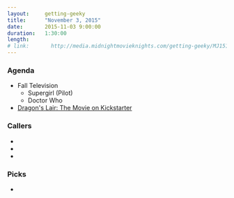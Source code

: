 ```yaml
---
layout:     getting-geeky
title:      "November 3, 2015"
date:       2015-11-03 9:00:00
duration:   1:30:00
length:     
# link:       http://media.midnightmovieknights.com/getting-geeky/MJ151027.mp3
---
```

### Agenda  
* Fall Television
  * Supergirl (Pilot)
  * Doctor Who
* [Dragon's Lair: The Movie on Kickstarter](https://www.kickstarter.com/projects/donbluth/dragons-lair-the-movie)

### Callers  
* 
* 
* 

### Picks  
* 

